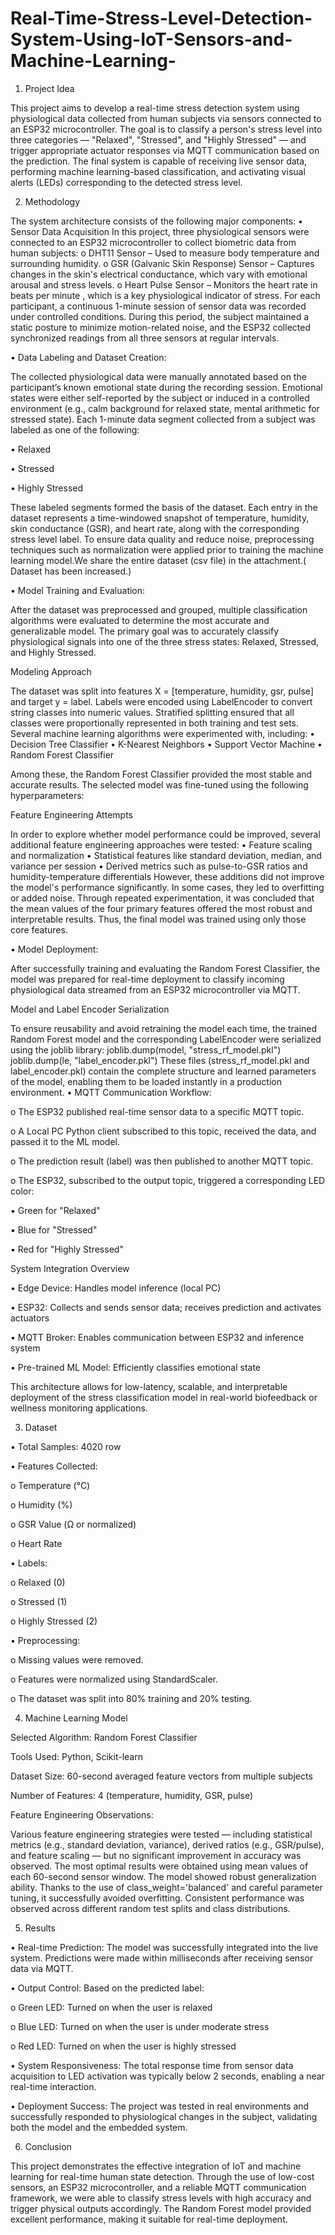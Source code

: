 # Real-Time-Stress-Level-Detection-System-Using-IoT-Sensors-and-Machine-Learning-

1. Project Idea
   
This project aims to develop a real-time stress detection system using physiological data 
collected from human subjects via sensors connected to an ESP32 microcontroller. The goal is 
to classify a person's stress level into three categories — "Relaxed", "Stressed", and 
"Highly Stressed" — and trigger appropriate actuator responses via MQTT communication 
based on the prediction. The final system is capable of receiving live sensor data, performing 
machine learning-based classification, and activating visual alerts (LEDs) corresponding to 
the detected stress level. 

2. Methodology
   
The system architecture consists of the following major components: 
• Sensor Data Acquisition 
In this project, three physiological sensors were connected to an ESP32 microcontroller to 
collect biometric data from human subjects: 
o DHT11 Sensor – Used to measure body temperature and surrounding humidity. 
o GSR (Galvanic Skin Response) Sensor – Captures changes in the skin's electrical 
conductance, which vary with emotional arousal and stress levels. 
o Heart Pulse Sensor – Monitors the heart rate in beats per minute , which is a key 
physiological indicator of stress. 
For each participant, a continuous 1-minute session of sensor data was recorded under 
controlled conditions. During this period, the subject maintained a static posture to minimize 
motion-related noise, and the ESP32 collected synchronized readings from all three sensors at 
regular intervals. 

• Data Labeling and Dataset Creation: 

The collected physiological data were manually annotated based on the participant’s known 
emotional state during the recording session. Emotional states were either self-reported by the 
subject or induced in a controlled environment (e.g., calm background for relaxed state, 
mental arithmetic for stressed state). 
Each 1-minute data segment collected from a subject was labeled as one of the 
following: 

• Relaxed 

• Stressed 

• Highly Stressed 

These labeled segments formed the basis of the dataset. Each entry in the dataset 
represents a time-windowed snapshot of temperature, humidity, skin conductance 
(GSR), and heart rate, along with the corresponding stress level label. 
To ensure data quality and reduce noise, preprocessing techniques such as 
normalization were applied prior to training the machine learning model.We share the 
entire dataset (csv file) in the attachment.( Dataset has been increased.) 

• Model Training and Evaluation: 

After the dataset was preprocessed and grouped, multiple classification algorithms were 
evaluated to determine the most accurate and generalizable model. The primary goal was to 
accurately classify physiological signals into one of the three stress states: Relaxed, Stressed, 
and Highly Stressed. 

Modeling Approach 

The dataset was split into features X = [temperature, humidity, gsr, pulse] and target y = label. 
Labels were encoded using LabelEncoder to convert string classes into numeric values. 
Stratified splitting ensured that all classes were proportionally represented in both training and 
test sets. 
Several machine learning algorithms were experimented with, including: 
• Decision Tree Classifier 
• K-Nearest Neighbors 
• Support Vector Machine 
• Random Forest Classifier 

Among these, the Random Forest Classifier provided the most stable and accurate results. 
The selected model was fine-tuned using the following hyperparameters: 

Feature Engineering Attempts 

In order to explore whether model performance could be improved, several additional feature 
engineering approaches were tested: 
• Feature scaling and normalization 
• Statistical features like standard deviation, median, and variance per session 
• Derived metrics such as pulse-to-GSR ratios and humidity-temperature differentials 
However, these additions did not improve the model's performance significantly. In some 
cases, they led to overfitting or added noise. Through repeated experimentation, it was 
concluded that the mean values of the four primary features offered the most robust and 
interpretable results. Thus, the final model was trained using only those core features.

• Model Deployment:   

After successfully training and evaluating the Random Forest Classifier, the model was 
prepared for real-time deployment to classify incoming physiological data streamed from an 
ESP32 microcontroller via MQTT. 

Model and Label Encoder Serialization 

To ensure reusability and avoid retraining the model each time, the trained Random Forest 
model and the corresponding LabelEncoder were serialized using the joblib library: 
joblib.dump(model, "stress_rf_model.pkl") 
joblib.dump(le, "label_encoder.pkl") 
These files (stress_rf_model.pkl and label_encoder.pkl) contain the complete structure and 
learned parameters of the model, enabling them to be loaded instantly in a production 
environment. 
• MQTT Communication Workflow: 

o The ESP32 published real-time sensor data to a specific MQTT topic. 

o A Local PC Python client subscribed to this topic, received the data, and 
passed it to the ML model. 

o The prediction result (label) was then published to another MQTT topic. 

o The ESP32, subscribed to the output topic, triggered a corresponding LED 
color: 

▪ Green for "Relaxed" 

▪ Blue for "Stressed" 

▪ Red for "Highly Stressed"

System Integration Overview 

• Edge Device: Handles model inference (local PC) 

• ESP32: Collects and sends sensor data; receives prediction and activates actuators 

• MQTT Broker: Enables communication between ESP32 and inference system 

• Pre-trained ML Model: Efficiently classifies emotional state 

This architecture allows for low-latency, scalable, and interpretable deployment of the stress 
classification model in real-world biofeedback or wellness monitoring applications. 

3. Dataset
   
• Total Samples: 4020 row 

• Features Collected: 

o Temperature (°C) 

o Humidity (%) 

o GSR Value (Ω or normalized) 

o Heart Rate  

• Labels: 

o Relaxed (0) 

o Stressed (1) 

o Highly Stressed (2) 

• Preprocessing: 

o Missing values were removed. 

o Features were normalized using StandardScaler. 

o The dataset was split into 80% training and 20% testing. 

4. Machine Learning Model
   
Selected Algorithm: Random Forest Classifier 

Tools Used: Python, Scikit-learn 

Dataset Size: 60-second averaged feature vectors from multiple subjects 

Number of Features: 4 (temperature, humidity, GSR, pulse) 

Feature Engineering Observations: 

Various feature engineering strategies were tested — including statistical metrics (e.g., 
standard deviation, variance), derived ratios (e.g., GSR/pulse), and feature scaling — but no 
significant improvement in accuracy was observed. The most optimal results were obtained 
using mean values of each 60-second sensor window. 
The model showed robust generalization ability. Thanks to the use of 
class_weight='balanced' and careful parameter tuning, it successfully avoided overfitting. 
Consistent performance was observed across different random test splits and class 
distributions. 

5. Results
   
• Real-time Prediction: 
The model was successfully integrated into the live system. Predictions were made 
within milliseconds after receiving sensor data via MQTT. 

• Output Control: 
Based on the predicted label: 

o Green LED: Turned on when the user is relaxed 

o Blue LED: Turned on when the user is under moderate stress 

o Red LED: Turned on when the user is highly stressed 

• System Responsiveness: 
The total response time from sensor data acquisition to LED activation was typically 
below 2 seconds, enabling a near real-time interaction. 

• Deployment Success: 
The project was tested in real environments and successfully responded to 
physiological changes in the subject, validating both the model and the embedded 
system. 

6. Conclusion
   
This project demonstrates the effective integration of IoT and machine learning for real-time 
human state detection. Through the use of low-cost sensors, an ESP32 microcontroller, and a 
reliable MQTT communication framework, we were able to classify stress levels with high 
accuracy and trigger physical outputs accordingly. The Random Forest model provided 
excellent performance, making it suitable for real-time deployment.
